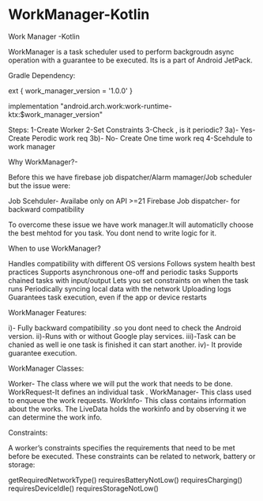 # WorkManager-Kotlin
Work Manager -Kotlin 

WorkManager is a task scheduler used to perform backgroudn async operation with a guarantee to be executed. 
Its is a part of Android JetPack.

Gradle Dependency:

ext {
    work_manager_version = '1.0.0'
}

implementation "android.arch.work:work-runtime-ktx:$work_manager_version"

Steps:
1-Create Worker
2-Set Constraints
3-Check , is it periodic?
3a)- Yes- Create Perodic work req
3b)- No- Create One time work req
4-Scehdule to work manager


Why WorkManager?- 

Before this we have firebase job dispatcher/Alarm mamager/Job scheduler but the issue were:

Job Scehduler- Availabe only on API >=21
Firebase Job dispatcher- for backward compatibility

To overcome these issue we have work manager.It will automaticlly choose the best mehtod for you task. 
You dont nend to write logic for it.

When to use WorkManager?

Handles compatibility with different OS versions
Follows system health best practices
Supports asynchronous one-off and periodic tasks
Supports chained tasks with input/output
Lets you set constraints on when the task runs
Periodically syncing local data with the network
Uploading logs
Guarantees task execution, even if the app or device restarts


WorkManager Features:


i)- Fully backward compatibility .so you dont need to check the Android version.
ii)-Runs with or without Google play services.
iii)-Task can be chanied as well ie one task is finished it can start another.
iv)- It provide guarantee execution.

WorkManager Classes:

Worker- The class where we will put the work that needs to be done.
WorkRequest-It defines an individual task .
WorkManager- This class used to enqueue the work requests.
WorkInfo- This class contains information about the works. The LiveData holds the workinfo and by observing it we can determine 
the work info.

Constraints:


A worker’s constraints specifies the requirements that need to be met before be executed. 
These constraints can be related to network, battery or storage:

getRequiredNetworkType()
requiresBatteryNotLow()
requiresCharging()
requiresDeviceIdle()
requiresStorageNotLow()
  












